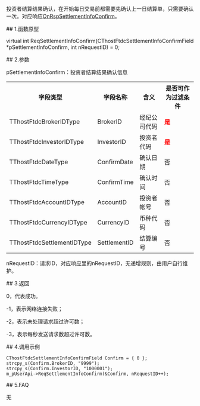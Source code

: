 <p>投资者结算结果确认，在开始每日交易前都需要先确认上一日结算单，只需要确认一次。对应响应<a href="../../CTHOSTFTDCTRADERAPI/ONRSPSETTLEMENTINFOCONFIRM/">OnRspSettlementInfoConfirm</a>。</p>
<span class="anchor" id="1995a88a-083e-44ff-8a07-c37355d26655"></span>
## 1.函数原型
<p>virtual int ReqSettlementInfoConfirm(CThostFtdcSettlementInfoConfirmField *pSettlementInfoConfirm, int nRequestID) = 0;</p>
<span class="anchor" id="ca1dd785-5b58-45b2-96b2-1e0d1e64934b"></span>
## 2.参数
<p>pSettlementInfoConfirm：投资者结算结果确认信息</p>
<table><tr><th style="TEXT-ALIGN: center;">字段类型</th><th style="TEXT-ALIGN: center;">字段名称</th><th style="TEXT-ALIGN: center;">含义</th><th style="TEXT-ALIGN: center;">是否可作为过滤条件</th></tr><tr><td style="TEXT-ALIGN: left;">TThostFtdcBrokerIDType</td>
<td style="TEXT-ALIGN: left;">BrokerID</td>
<td style="TEXT-ALIGN: left;">经纪公司代码</td>
<td style="TEXT-ALIGN: left;"><strong><font color="#FF0000">是</font></strong></td>
</tr>
<tr><td style="TEXT-ALIGN: left;">TThostFtdcInvestorIDType</td>
<td style="TEXT-ALIGN: left;">InvestorID</td>
<td style="TEXT-ALIGN: left;">投资者代码</td>
<td style="TEXT-ALIGN: left;"><strong><font color="#FF0000">是</font></strong></td>
</tr>
<tr><td style="TEXT-ALIGN: left;">TThostFtdcDateType</td>
<td style="TEXT-ALIGN: left;">ConfirmDate</td>
<td style="TEXT-ALIGN: left;">确认日期</td>
<td style="TEXT-ALIGN: left;">否</td>
</tr>
<tr><td style="TEXT-ALIGN: left;">TThostFtdcTimeType</td>
<td style="TEXT-ALIGN: left;">ConfirmTime</td>
<td style="TEXT-ALIGN: left;">确认时间</td>
<td style="TEXT-ALIGN: left;">否</td>
</tr>
<tr><td style="TEXT-ALIGN: left;">TThostFtdcAccountIDType</td>
<td style="TEXT-ALIGN: left;">AccountID</td>
<td style="TEXT-ALIGN: left;">投资者帐号</td>
<td style="TEXT-ALIGN: left;">否</td>
</tr>
<tr><td style="TEXT-ALIGN: left;">TThostFtdcCurrencyIDType</td>
<td style="TEXT-ALIGN: left;">CurrencyID</td>
<td style="TEXT-ALIGN: left;">币种代码</td>
<td style="TEXT-ALIGN: left;">否</td>
</tr>
<tr><td style="TEXT-ALIGN: left;">TThostFtdcSettlementIDType</td>
<td style="TEXT-ALIGN: left;">SettlementID</td>
<td style="TEXT-ALIGN: left;">结算编号</td>
<td style="TEXT-ALIGN: left;">否</td>
</tr>
</table>
<p>nRequestID：请求ID，对应响应里的nRequestID，无递增规则，由用户自行维护。</p>
<span class="anchor" id="ccd2ccf9-3232-4388-a340-25acf5faa6bb"></span>
## 3.返回
<p>0，代表成功。</p>
<p>-1，表示网络连接失败；</p>
<p>-2，表示未处理请求超过许可数；</p>
<p>-3，表示每秒发送请求数超过许可数。</p>
<span class="anchor" id="c77456aa-146a-4c65-b0a8-ee4de4748935"></span>
## 4.调用示例
<pre><code>CThostFtdcSettlementInfoConfirmField Confirm = { 0 };
strcpy_s(Confirm.BrokerID, "9999"); 
strcpy_s(Confirm.InvestorID, "1000001");
m_pUserApi-&gt;ReqSettlementInfoConfirm(&amp;Confirm, nRequestID++);
</code></pre>
<span class="anchor" id="dfb40a6a-7786-46c6-b40c-d2c68c9b85d4"></span>
## 5.FAQ
<p>无</p>
